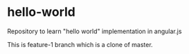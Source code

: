 # hello-world
Repository to learn "hello world" implementation in angular.js

This is feature-1 branch which is a clone of master.
